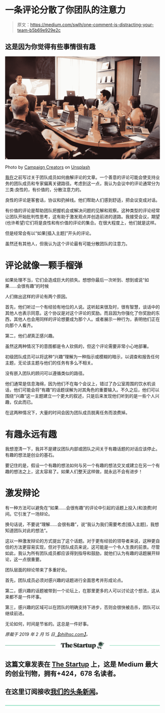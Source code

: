 # 一条评论分散了你团队的注意力

> 原文：<https://medium.com/swlh/one-comment-is-distracting-your-team-b5b69e929e2c>

## 这是因为你觉得有些事情很有趣

[![](img/441e2b1f08d242492bf1c12cef106037.png)](http://eepurl.com/drIF7r)

Photo by [Campaign Creators](https://unsplash.com/photos/gMsnXqILjp4?utm_source=unsplash&utm_medium=referral&utm_content=creditCopyText) on [Unsplash](https://unsplash.com/search/photos/work?utm_source=unsplash&utm_medium=referral&utm_content=creditCopyText)

[我在](https://philhsc.com/3statements/)之前写过关于团队成员如何曲解评论的文章。一个善意的评论可能会使支持业务的团队成员和专家偏离关键路径。考虑到这一点，我认为会议中的评论通常分为三类:良性的，有价值的，分散注意力的。

良性的评论是客套话，协议和扔掉线。他们帮助人们感到舒适，把会议变成对话。

有价值的评论是帮助团队把握机会或解决问题的见解和观察。这种类型的评论经常让团队开始批判性思考，这有助于激发观点并创造前进的道路。我接受会议，期望(也许希望)它们将是良性和有价值的评论的集合。在很大程度上，他们就是这样。

但是经常会有以“如果[插入主题]”开头的评论。

虽然还有其他人，但我认为这个评论最有可能分散团队的注意力。

# 评论就像一颗手榴弹

如果处理不当，它们会造成巨大的损失。想想你最后一次听到、想到或说“如果……会很有趣”的时候

人们做出这样的评论有两个原因。

首先，他们听过一个有经验有地位的人说。这听起来很及时，很有智慧，谈话中的其他人也表示同意。这个协议是对这个评论的奖励。而且因为你强化了你奖励的东西，其他人也会用同样的评论想要成为那个人。或者展示一种行为，表明他们正在向那个人看齐。

第二，他们*是*真正感兴趣。

虽然这两种情况下的意图都是令人钦佩的，但这个评论需要非常小心地部署。

初级团队成员可以将这种“兴趣”理解为一种指示或模糊的暗示，以调查和报告任何主题，无论该主题与他们的任务有多么不相关。

没有嵌入团队的顾问可以遵循类似的路径。

他们通常是信息海绵，因为他们不在每个会议上，错过了办公室周围的饮水机谈话，他们可能会将“有趣”的话题误解为对其角色的重要输入。不久之后，他们可以围绕“兴趣”这一主题建立一个更大的叙述，只是后来发现他们听到的是一些个人兴趣，仅此而已。

在这两种情况下，大量的时间会因为团队成员脱离任务而浪费掉。

# 有趣永远有趣

我想澄清一下，我并不是建议团队内部或团队之间关于有趣话题的对话应该停止。有趣的想法是创业的基石。

要记住的是，假设一个有趣的想法如何与另一个有趣的想法交叉或建立在另一个有趣的想法之上，这太容易了。如果人们整天这样做，就永远不会有进步！

# 激发辩论

有一种方法可以避免在“如果……会很有趣”的评论中引起的话题上投入(和浪费)时间。它引发了一场辩论。

换句话说，不要说“理解……会很有趣”，说“我认为我们需要考虑[插入主题]，我想知道团队对此的想法”。

这以一种激发辩论的方式提出了这个话题。对于更有经验的领导者来说，这种更自信的方法更容易实现，但对于团队成员来说，这可能是一个令人生畏的前景。尽管如此，我认为所有团队成员都应该得到指导和鼓励，就他们认为有趣的话题展开辩论，这一点很重要。

团队层面的辩论带来了多重好处。

首先，团队成员必须对感兴趣的话题进行全面思考并形成论点。

第二，感兴趣的话题被带到一个论坛上，在那里更多的人可以讨论这个想法，这从来都不是一件坏事。

第三，感兴趣的区域可以在团队的明确支持下进步，否则会很快被击杀，团队可以继续前进。

无论如何，时间是节省的。这总是一件好事。

*原载于 2019 年 2 月 15 日*[*【philhsc.com】*](https://philhsc.com/one-comment-is-distracting-your-team/)*。*

[![](img/308a8d84fb9b2fab43d66c117fcc4bb4.png)](https://medium.com/swlh)

## 这篇文章发表在 [The Startup](https://medium.com/swlh) 上，这是 Medium 最大的创业刊物，拥有+424，678 名读者。

## 在这里订阅接收[我们的头条新闻](https://growthsupply.com/the-startup-newsletter/)。

[![](img/b0164736ea17a63403e660de5dedf91a.png)](https://medium.com/swlh)